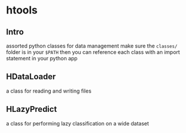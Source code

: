 # htools
## Intro
assorted python classes for data management
make sure the `classes/` folder is in your `$PATH`
then you can reference each class with an import statement in your python app

## HDataLoader
a class for reading and writing files

## HLazyPredict
a class for performing lazy classification on a wide dataset
